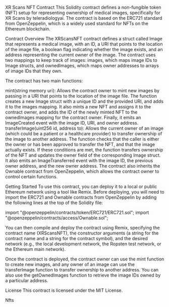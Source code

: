 XR Scans NFT Contract
This Solidity contract defines a non-fungible token (NFT) setup for representing ownership of medical images, specifically for XR Scans by teleradiologyai. The contract is based on the ERC721 standard from OpenZeppelin, which is a widely used standard for NFTs on the Ethereum blockchain.

Contract Overview
The XRScansNFT contract defines a struct called Image that represents a medical image, with an ID, a URI that points to the location of the image file, a boolean flag indicating whether the image exists, and an address representing the current owner of the image. The contract uses two mappings to keep track of images: images, which maps image IDs to Image structs, and ownedImages, which maps owner addresses to arrays of image IDs that they own.

The contract has two main functions:

mint(string memory uri): Allows the contract owner to mint new images by passing in a URI that points to the location of the image file. The function creates a new Image struct with a unique ID and the provided URI, and adds it to the images mapping. It also mints a new NFT and assigns it to the contract owner, and adds the ID of the newly minted NFT to the ownedImages mapping for the contract owner. Finally, it emits an ImageCreated event with the image ID, URI, and owner address.
transferImage(uint256 id, address to): Allows the current owner of an image (which could be a patient or a healthcare provider) to transfer ownership of the image to another address. The function checks that the caller is either the owner or has been approved to transfer the NFT, and that the image actually exists. If these conditions are met, the function transfers ownership of the NFT and updates the owner field of the corresponding Image struct. It also emits an ImageTransferred event with the image ID, the previous owner address, and the new owner address.
The contract also inherits the Ownable contract from OpenZeppelin, which allows the contract owner to control certain functions.

Getting Started
To use this contract, you can deploy it to a local or public Ethereum network using a tool like Remix. Before deploying, you will need to import the ERC721 and Ownable contracts from OpenZeppelin by adding the following lines at the top of the Solidity file:

import "@openzeppelin/contracts/token/ERC721/ERC721.sol";
import "@openzeppelin/contracts/access/Ownable.sol";

You can then compile and deploy the contract using Remix, specifying the contract name (XRScansNFT), the constructor arguments (a string for the contract name and a string for the contract symbol), and the desired network (e.g., the local development network, the Ropsten test network, or the Ethereum main network).

Once the contract is deployed, the contract owner can use the mint function to create new images, and any owner of an image can use the transferImage function to transfer ownership to another address. You can also use the getOwnedImages function to retrieve the image IDs owned by a particular address.

License
This contract is licensed under the MIT License.

Nfts
